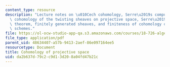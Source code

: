 ```yaml
---
content_type: resource
description: "Lecture notes on \u010Cech cohomology, Serre\u2019s computation of the\
  \ cohomology of the twisting sheaves on projective space, Serre\u2019s \uFB01niteness\
  \ theorem, finitely generated sheaves, and finiteness of cohomology on projective\
  \ schemes."
file: https://ol-ocw-studio-app-qa.s3.amazonaws.com/courses/18-726-algebraic-geometry-spring-2009/da2b637d79c2c9d13d208a04fd47b21c_MIT18_726s09_lec19_cohomproj.pdf
file_type: application/pdf
parent_uid: 48634407-a57b-9413-2aef-86e097164ee5
resourcetype: Document
title: Cohomology of projective space
uid: da2b637d-79c2-c9d1-3d20-8a04fd47b21c
---
```

